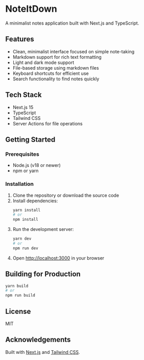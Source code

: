 # NoteItDown

A minimalist notes application built with Next.js and TypeScript.

## Features

- Clean, minimalist interface focused on simple note-taking
- Markdown support for rich text formatting
- Light and dark mode support
- File-based storage using markdown files
- Keyboard shortcuts for efficient use
- Search functionality to find notes quickly

## Tech Stack

- Next.js 15
- TypeScript
- Tailwind CSS
- Server Actions for file operations

## Getting Started

### Prerequisites

- Node.js (v18 or newer)
- npm or yarn

### Installation

1. Clone the repository or download the source code
2. Install dependencies:
   ```bash
   yarn install
   # or
   npm install
   ```
3. Run the development server:
   ```bash
   yarn dev
   # or
   npm run dev
   ```
4. Open [http://localhost:3000](http://localhost:3000) in your browser

## Building for Production

```bash
yarn build
# or
npm run build
```

## License

MIT

## Acknowledgements

Built with [Next.js](https://nextjs.org/) and [Tailwind CSS](https://tailwindcss.com/).